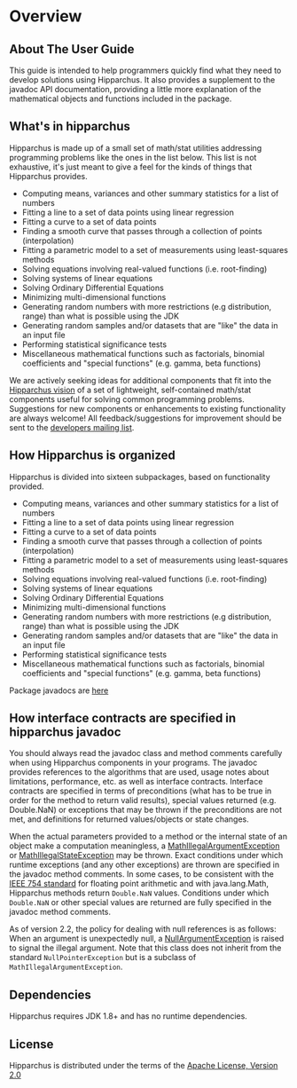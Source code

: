 
# Overview

## About The User Guide
This guide is intended to help programmers quickly find what they need to develop
solutions using Hipparchus.  It also provides a supplement to the javadoc API documentation,
providing a little more explanation of the mathematical objects and functions included
in the package.



## What's in hipparchus
Hipparchus is made up of a small set of math/stat utilities addressing
programming problems like the ones in the list below.  This list is not exhaustive,
it's just meant to give a feel for the kinds of things that Hipparchus provides.
* Computing means, variances and other summary statistics for a list of numbers
* Fitting a line to a set of data points using linear regression
* Fitting a curve to a set of data points
* Finding a smooth curve that passes through a collection of points (interpolation)
* Fitting a parametric model to a set of measurements using least-squares methods
* Solving equations involving real-valued functions (i.e. root-finding)
* Solving systems of linear equations
* Solving Ordinary Differential Equations
* Minimizing multi-dimensional functions
* Generating random numbers with more restrictions (e.g distribution, range) than what is possible using the JDK
* Generating random samples and/or datasets that are "like" the data in an input file
* Performing statistical significance tests
* Miscellaneous mathematical functions such as factorials, binomial coefficients and "special functions" (e.g. gamma, beta functions)

We are actively seeking ideas for additional components that fit into the
[Hipparchus vision](index.html#summary) of a set of lightweight,
self-contained math/stat components useful for solving common programming problems.
Suggestions for new components or enhancements to existing functionality are always welcome!
All feedback/suggestions for improvement should be sent to the
[developers mailing list](mail-lists.html).



## How Hipparchus is organized
Hipparchus is divided into sixteen subpackages, based on functionality provided.
* Computing means, variances and other summary statistics for a list of numbers
* Fitting a line to a set of data points using linear regression
* Fitting a curve to a set of data points
* Finding a smooth curve that passes through a collection of points (interpolation)
* Fitting a parametric model to a set of measurements using least-squares methods
* Solving equations involving real-valued functions (i.e. root-finding)
* Solving systems of linear equations
* Solving Ordinary Differential Equations
* Minimizing multi-dimensional functions
* Generating random numbers with more restrictions (e.g distribution, range) than what is possible using the JDK
* Generating random samples and/or datasets that are "like" the data in an input file
* Performing statistical significance tests
* Miscellaneous mathematical functions such as factorials, binomial coefficients and "special functions" (e.g. gamma, beta functions)

Package javadocs are [here](apidocs/index.html)



## How interface contracts are specified in hipparchus javadoc
You should always read the javadoc class and method comments carefully when using
Hipparchus components in your programs.  The javadoc provides references to the algorithms
that are used, usage notes about limitations, performance, etc. as well as interface contracts.
Interface contracts are specified in terms of preconditions (what has to be true in order
for the method to return valid results), special values returned (e.g. Double.NaN)
or exceptions that may be thrown if the preconditions are not met, and definitions for returned
values/objects or state changes.

When the actual parameters provided to a method or the internal state of an object
make a computation meaningless, a
[MathIllegalArgumentException](apidocs/org/hipparchus/exception/MathIllegalArgumentException.html)
or
[MathIllegalStateException](apidocs/org/hipparchus/exception/MathIllegalStateException.html)
may be thrown. Exact conditions under which runtime
exceptions (and any other exceptions) are thrown are specified in the javadoc method
comments.
In some cases, to be consistent with the [IEEE 754 standard](http://grouper.ieee.org/groups/754/)
for floating point arithmetic and with java.lang.Math, Hipparchus
methods return `Double.NaN` values. Conditions under which `Double.NaN`
or other special values are returned are fully specified in the javadoc method comments.

As of version 2.2, the policy for dealing with null references is as
follows: When an argument is unexpectedly null, a
[NullArgumentException](apidocs/org/hipparchus/exception/NullArgumentException.html)
is raised to signal the illegal argument. Note that this
class does not inherit from the standard `NullPointerException` but is a subclass
of `MathIllegalArgumentException`.



## Dependencies
Hipparchus requires JDK 1.8+ and has no runtime dependencies.



## License
Hipparchus is distributed under the terms of the [Apache License, Version 2.0](license.html)

